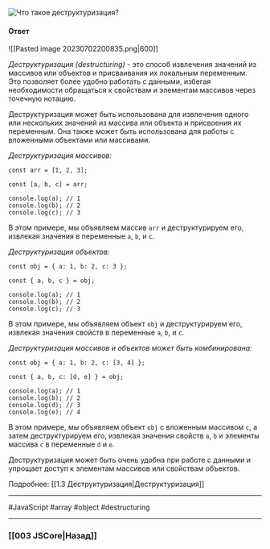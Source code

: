 ![Что такое деструктуризация?](https://youtu.be/w-vUj0gHGgg?t=241)

#### Ответ

![[Pasted image 20230702200835.png|600]]

*Деструктуризация (destructuring)* - это способ извлечения значений из массивов или объектов и присваивания их локальным переменным. Это позволяет более удобно работать с данными, избегая необходимости обращаться к свойствам и элементам массивов через точечную нотацию.

Деструктуризация может быть использована для извлечения одного или нескольких значений из массива или объекта и присвоения их переменным. Она также может быть использована для работы с вложенными объектами или массивами.

*Деструктуризация массивов:*

```
const arr = [1, 2, 3];

const [a, b, c] = arr;

console.log(a); // 1
console.log(b); // 2
console.log(c); // 3
```

В этом примере, мы объявляем массив `arr` и деструктурируем его, извлекая значения в переменные `a`, `b`, и `c`.

*Деструктуризация объектов:*

```
const obj = { a: 1, b: 2, c: 3 };

const { a, b, c } = obj;

console.log(a); // 1
console.log(b); // 2
console.log(c); // 3
```

В этом примере, мы объявляем объект `obj` и деструктурируем его, извлекая значения свойств в переменные `a`, `b`, и `c`.

*Деструктуризация массивов и объектов может быть комбинирована:*

```
const obj = { a: 1, b: 2, c: [3, 4] };

const { a, b, c: [d, e] } = obj;

console.log(a); // 1
console.log(b); // 2
console.log(d); // 3
console.log(e); // 4
```

В этом примере, мы объявляем объект `obj` с вложенным массивом `c`, а затем деструктурируем его, извлекая значения свойств `a`, `b` и элементы массива `c` в переменные `d` и `e`.

Деструктуризация может быть очень удобна при работе с данными и упрощает доступ к элементам массивов или свойствам объектов.

Подробнее: [[1.3 Деструктуризация|Деструктуризация]]

___
 #JavaScript #array #object #destructuring

___

### [[003 JSCore|Назад]]